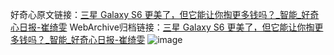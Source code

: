 好奇心原文链接：[三星 Galaxy S6 更美了，但它能让你掏更多钱吗？_智能_好奇心日报-崔绮雯](https://www.qdaily.com/articles/6984.html)
WebArchive归档链接：[三星 Galaxy S6 更美了，但它能让你掏更多钱吗？_智能_好奇心日报-崔绮雯](http://web.archive.org/web/20190623171543/https://www.qdaily.com/articles/6984.html)
![image](http://ww3.sinaimg.cn/large/007d5XDply1g3wbaz8guej30u03ps4qp)